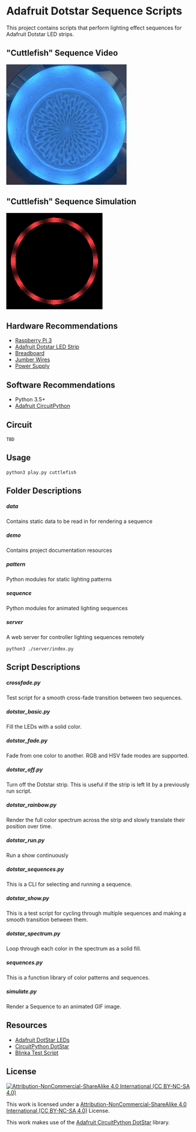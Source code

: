 # Adafruit Dotstar Sequence Scripts

This project contains scripts that perform lighting effect sequences for Adafruit Dotstar LED strips.

## "Cuttlefish" Sequence Video

![Demo Video](demo/cuttlefish-video.gif)

## "Cuttlefish" Sequence Simulation

![Demo Video](demo/cuttlefish.gif)



## Hardware Recommendations

 - [Raspberry Pi 3](https://www.adafruit.com/category/105)
 - [Adafruit Dotstar LED Strip](https://learn.adafruit.com/adafruit-dotstar-leds)
 - [Breadboard](https://www.adafruit.com/product/239)
 - [Jumber Wires](https://www.adafruit.com/category/306)
 - [Power Supply](https://www.adafruit.com/product/1466)


## Software Recommendations

 - Python 3.5+
 - [Adafruit CircuitPython](https://github.com/adafruit/circuitpython)


## Circuit

```
TBD
```


## Usage

```
python3 play.py cuttlefish
```


## Folder Descriptions

##### data

Contains static data to be read in for rendering a sequence

##### demo

Contains project documentation resources

##### pattern

Python modules for static lighting patterns

##### sequence

Python modules for animated lighting sequences

##### server

A web server for controller lighting sequences remotely

```
python3 ./server/index.py
```


## Script Descriptions

##### crossfade.py

Test script for a smooth cross-fade transition between two sequences.

##### dotstar_basic.py

Fill the LEDs with a solid color.

##### dotstar_fade.py

Fade from one color to another. RGB and HSV fade modes are supported.

##### dotstar_off.py

Turn off the Dotstar strip. This is useful if the strip is left lit by a previously run script.

##### dotstar_rainbow.py

Render the full color spectrum across the strip and slowly translate their position over time.

##### dotstar_run.py

Run a show continuously

##### dotstar_sequences.py

This is a CLI for selecting and running a sequence.

##### dotstar_show.py

This is a test script for cycling through multiple sequences and making a smooth transition between them.

##### dotstar_spectrum.py

Loop through each color in the spectrum as a solid fill.

##### sequences.py

This is a function library of color patterns and sequences.

##### simulate.py

Render a Sequence to an animated GIF image.



## Resources

- [Adafruit DotStar LEDs](https://learn.adafruit.com/adafruit-dotstar-leds/overview)
- [CircuitPython DotStar](https://learn.adafruit.com/circuitpython-essentials/circuitpython-dotstar)
- [Blinka Test Script](https://learn.adafruit.com/circuitpython-on-raspberrypi-linux/installing-circuitpython-on-raspberry-pi)

## License

[![Attribution-NonCommercial-ShareAlike 4.0 International (CC BY-NC-SA 4.0)](https://i.creativecommons.org/l/by-nd/2.0/88x31.png)](https://creativecommons.org/licenses/by-nc-sa/4.0/)

This work is licensed under a [Attribution-NonCommercial-ShareAlike 4.0 International (CC BY-NC-SA 4.0)](https://creativecommons.org/licenses/by-nc-sa/4.0/) License.

This work makes use of the [Adafruit CircuitPython DotStar](https://github.com/adafruit/Adafruit_CircuitPython_DotStar) library.

